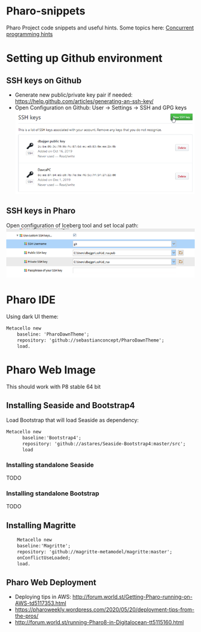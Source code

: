 # Pharo-snippets
Pharo Project code snippets and useful hints. Some topics here:
[Concurrent programming hints](./concurrent-programming.md)


# Setting up Github environment
## SSH keys on Github
* Generate new public/private key pair if needed: https://help.github.com/articles/generating-an-ssh-key/
* Open Configuration on Github: User -> Settings -> SSH and GPG keys
![SSH keys - Github](ssh_keys_github.png)



## SSH keys in Pharo
Open configuration of Iceberg tool and set local path:
![Pharo settings - Github](pharo_settings_ssh_keys.png)



# Pharo IDE
Using dark UI theme: 
```
Metacello new 
    baseline: 'PharoDawnTheme';
    repository: 'github://sebastianconcept/PharoDawnTheme';
    load.
```
# Pharo Web Image 
This should work with P8 stable 64 bit

## Installing Seaside and Bootstrap4
Load Bootstrap that will load Seaside as dependency: 
```
Metacello new
      baseline:'Bootstrap4';
      repository: 'github://astares/Seaside-Bootstrap4:master/src';
      load
```
### Installing standalone Seaside
TODO

### Installing standalone Bootstrap
TODO

## Installing Magritte
```
	Metacello new
    baseline:'Magritte';
    repository: 'github://magritte-metamodel/magritte:master';
	onConflictUseLoaded;
    load.
```
## Pharo Web Deployment
* Deploying tips in AWS: http://forum.world.st/Getting-Pharo-running-on-AWS-td5117353.html
* https://pharoweekly.wordpress.com/2020/05/20/deployment-tips-from-the-pros/
* http://forum.world.st/running-Pharo8-in-Digitalocean-tt5115160.html

